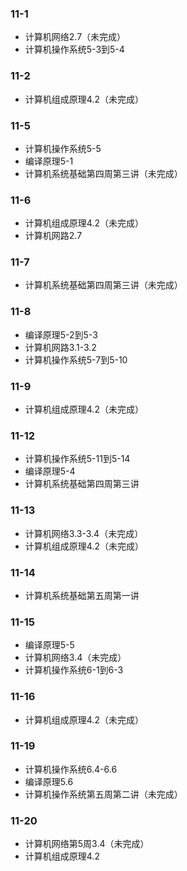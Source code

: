 ### 11-1
* 计算机网络2.7（未完成）
* 计算机操作系统5-3到5-4
### 11-2
* 计算机组成原理4.2（未完成）
### 11-5
* 计算机操作系统5-5
* 编译原理5-1
* 计算机系统基础第四周第三讲（未完成）
### 11-6
* 计算机组成原理4.2（未完成）
* 计算机网路2.7
### 11-7
* 计算机系统基础第四周第三讲（未完成）
### 11-8
* 编译原理5-2到5-3
* 计算机网路3.1-3.2
* 计算机操作系统5-7到5-10
### 11-9
* 计算机组成原理4.2（未完成）
### 11-12
* 计算机操作系统5-11到5-14
* 编译原理5-4
* 计算机系统基础第四周第三讲
### 11-13
* 计算机网络3.3-3.4（未完成）
* 计算机组成原理4.2（未完成）
### 11-14
* 计算机系统基础第五周第一讲
### 11-15
* 编译原理5-5
* 计算机网络3.4（未完成）
* 计算机操作系统6-1到6-3
### 11-16
* 计算机组成原理4.2（未完成）
### 11-19
* 计算机操作系统6.4-6.6
* 编译原理5.6
* 计算机操作系统第五周第二讲（未完成）
### 11-20
* 计算机网络第5周3.4（未完成）
* 计算机组成原理4.2